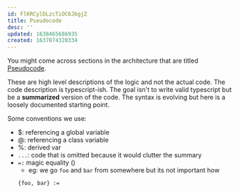 ```yaml
---
id: FlKRCylDLzcTiOC6JbgjZ
title: Pseudocode
desc: ''
updated: 1638465686935
created: 1637874320334
---
```



You might come across sections in the architecture that are titled [Pseudocode](https://en.wikipedia.org/wiki/Pseudocode). 

These are high level descriptions of the logic and not the actual code. 
The code description is typescript-ish. 
The goal isn't to write valid typescript but be a **summarized** version of the code. The syntax is evolving but here is a loosely documented starting point.

Some conventions we use:
- $: referencing a global variable
- @: referencing a class variable
- %: derived var
- `...`: code that is omitted because it would clutter the summary
- `=:` magic equality ()
    - eg: we go `foo` and `bar` from somewhere but its not important how
    ```
    {foo, bar} := 
    ```
